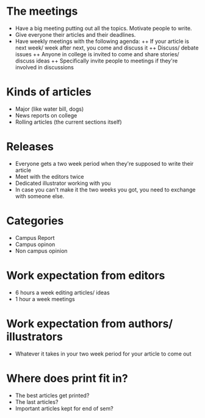 #  The meetings

+ Have a big meeting putting out all the topics. Motivate people to write.
+ Give everyone their articles and their deadlines.
+ Have weekly meetings with the following agenda:
++ If your article is next week/ week after next, you come and discuss it
++ Discuss/ debate issues
++ Anyone in college is invited to come and share stories/ discuss ideas
++ Specifically invite people to meetings if they're involved in discussions

# Kinds of articles
+ Major (like water bill, dogs)
+ News reports on college
+ Rolling articles (the current sections itself)

# Releases
+ Everyone gets a two week period when they're supposed to write their article
+ Meet with the editors twice
+ Dedicated illustrator working with you
+ In case you can't make it the two weeks you got, you need to exchange with someone else. 

# Categories
+ Campus Report
+ Campus opinon
+ Non campus opinion

# Work expectation from editors
+ 6 hours a week editing articles/ ideas
+ 1 hour a week meetings

# Work expectation from authors/ illustrators
+ Whatever it takes in your two week period for your article to come out

# Where does print fit in?
+ The best articles get printed?
+ The last articles?
+ Important articles kept for end of sem?

